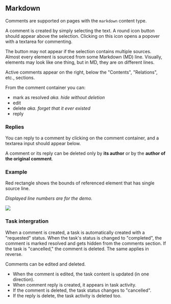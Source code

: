 ## Markdown 
Comments are supported on pages with the `markdown` content type.

A comment is created by simply selecting the text. A round icon button should appear above the selection. Clicking on this icon opens a popover with a textarea for commenting.

The button may not appear if the selection contains multiple sources. Almost every element is sourced from some Markdown (MD) line. Visually, elements may look like one thing, but in MD, they are on different lines.

Active comments appear on the right, below the "Contents", "Relations", etc., sections.

From the comment container you can:
* mark as resolved *aka. hide without deletion*
* edit
* delete *aka. forget that it ever existed*
* reply

### Replies

You can reply to a comment by clicking on the comment container, and a textarea input should appear below.

A comment or its reply can be deleted only by **its author** or by the **author of the original comment**.


### Example

Red rectangle shows the bounds of referenced element that has single source line.

*Displayed line numbers are for the demo.*

![](files/134/2023-09-11_15-22.png)


### Task intergration

When a comment is created, a task is automatically created with a "requested" status. When the task's status is changed to "completed", the comment is marked resolved and gets hidden from the comments section. If the task is "cancelled," the comment is deleted. The same applies in reverse.

Comments can be edited and deleted. 
* When the comment is edited, the task content is updated (in one direction). 
* When comment reply is created, it appears in task activity.
* If the comment is deleted, the task status changes to "cancelled".
* If the reply is delete, the task activity is deleted too.


 
